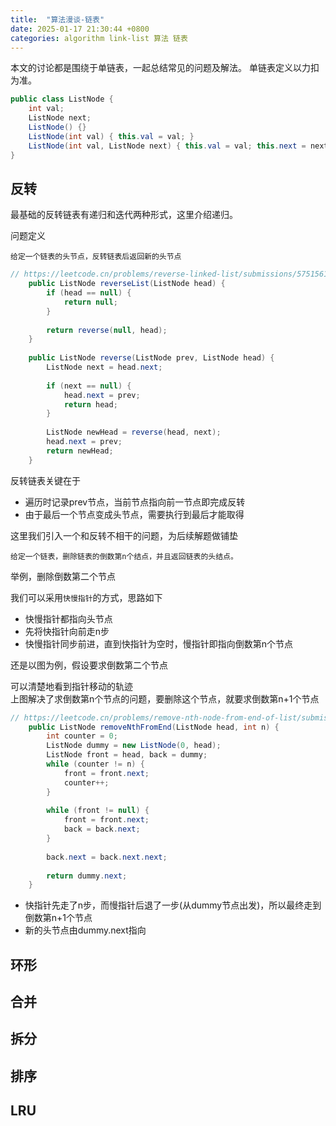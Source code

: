```yaml
---
title:  "算法漫谈-链表"
date: 2025-01-17 21:30:44 +0800
categories: algorithm link-list 算法 链表
---
```

本文的讨论都是围绕于单链表，一起总结常见的问题及解法。
单链表定义以力扣为准。
```java
public class ListNode {
    int val;
    ListNode next;
    ListNode() {}
    ListNode(int val) { this.val = val; }
    ListNode(int val, ListNode next) { this.val = val; this.next = next; }
}
```
## 反转
最基础的反转链表有递归和迭代两种形式，这里介绍递归。

问题定义
```text
给定一个链表的头节点，反转链表后返回新的头节点
```


<script defer type="text/tikz">
\begin{tikzpicture}[
every node/.style={circle, draw, node font=\large\bfseries, line width=1.5pt, minimum size=12mm},
]
\draw (0,0) node (a) {1} (2,0) node (b) {2} (4,0) node (c) {3};
\path[->] (a) edge (b) (b) edge (c);

\draw (0,2) node (e) {3} (2,2) node (f) {2} (4,2) node (g) {1};
\path[->] (e) edge (f) (f) edge (g);
\end{tikzpicture}
</script>

```java
// https://leetcode.cn/problems/reverse-linked-list/submissions/575156185/
    public ListNode reverseList(ListNode head) {
        if (head == null) {
            return null;
        }
    
        return reverse(null, head);
    }
    
    public ListNode reverse(ListNode prev, ListNode head) {
        ListNode next = head.next;
    
        if (next == null) {
            head.next = prev;
            return head;
        }
    
        ListNode newHead = reverse(head, next);
        head.next = prev;
        return newHead;
    }
```
反转链表关键在于
+ 遍历时记录prev节点，当前节点指向前一节点即完成反转
+ 由于最后一个节点变成头节点，需要执行到最后才能取得

这里我们引入一个和反转不相干的问题，为后续解题做铺垫
```text
给定一个链表，删除链表的倒数第n个结点，并且返回链表的头结点。
```
举例，删除倒数第二个节点

<script defer type="text/tikz">
\begin{tikzpicture}[
every node/.style={circle, draw, node font=\large\bfseries, line width=1.5pt, minimum size=12mm},
bluenode/.style={fill=teal!20},
]
\draw (0,2) node (a) {1} (2,2) node[bluenode] (b) {2} (4,2) node (c) {3};
\path[->] (a) edge (b) (b) edge (c);

\draw (0,0) node (e) {1} (4,0) node (g) {3};
\path[->] (e) edge (g);

\end{tikzpicture}
</script>

我们可以采用`快慢指针`的方式，思路如下
+ 快慢指针都指向头节点
+ 先将快指针向前走n步
+ 快慢指针同步前进，直到快指针为空时，慢指针即指向倒数第n个节点

还是以图为例，假设要求倒数第二个节点

<script defer type="text/tikz">
\begin{tikzpicture}[
every node/.style={circle, draw, node font=\large\bfseries, line width=1.5pt, minimum size=12mm},
bluenode/.style={fill=teal!20},
greennode/.style={fill=green!20},
]
\draw (0,4) node[greennode] (a) {4} (2,4) node (b) {3} (4,4) node[bluenode] (c) {2} (6,4) node (d) {1} (8,4) node[draw=none] (e) {null};
\path[->] (a) edge (b) (b) edge (c) (c) edge (d) (d) edge (e);

\draw (0,2) node (f) {4} (2,2) node[greennode] (g) {3} (4,2) node (h) {2} (6,2) node[bluenode] (i) {1} (8,2) node[draw=none] (j) {null};
\path[->] (f) edge (g) (g) edge (h) (h) edge (i) (i) edge (j);

\draw (0,0) node (k) {4} (2,0) node (l) {3} (4,0) node[greennode] (m) {2} (6,0) node (n) {1} (8,0) node[draw=none] (o) {null};
\path[->] (k) edge (l) (l) edge (m) (m) edge (n) (n) edge (o);
\end{tikzpicture}
</script>

可以清楚地看到指针移动的轨迹<br>
上图解决了求倒数第n个节点的问题，要删除这个节点，就要求倒数第n+1个节点

```java
// https://leetcode.cn/problems/remove-nth-node-from-end-of-list/submissions/593841422/
    public ListNode removeNthFromEnd(ListNode head, int n) {
        int counter = 0;
        ListNode dummy = new ListNode(0, head);
        ListNode front = head, back = dummy;
        while (counter != n) {
            front = front.next;
            counter++;
        }
    
        while (front != null) {
            front = front.next;
            back = back.next;
        }
    
        back.next = back.next.next;
    
        return dummy.next;
    }
```
+ 快指针先走了n步，而慢指针后退了一步(从dummy节点出发)，所以最终走到倒数第n+1个节点
+ 新的头节点由dummy.next指向

## 环形

## 合并

## 拆分

## 排序

## LRU
